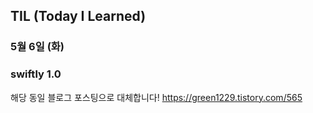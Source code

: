 ## TIL (Today I Learned)

### 5월 6일 (화)    
### swiftly 1.0
해당 동일 블로그 포스팅으로 대체합니다!
https://green1229.tistory.com/565   
